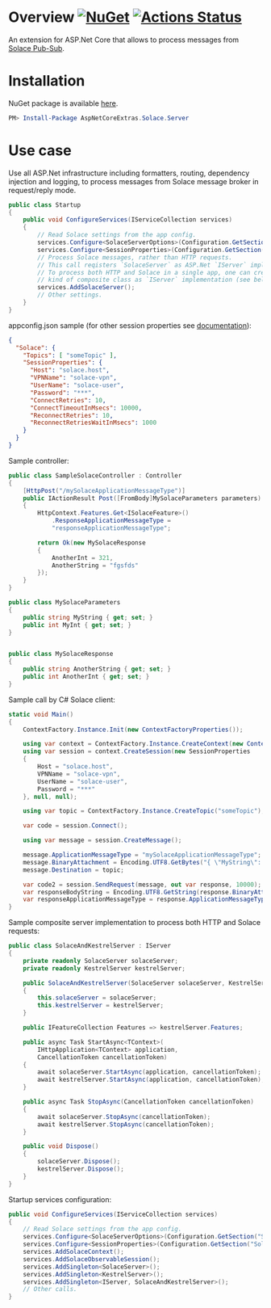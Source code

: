 # Overview [![NuGet](https://img.shields.io/nuget/v/AspNetCoreExtras.Solace.Server.svg)](https://www.nuget.org/packages/AspNetCoreExtras.Solace.Server) [![Actions Status](https://github.com/stop-cran/AspNetCoreExtras.Solace.Server/workflows/.NET%20Core/badge.svg)](https://github.com/stop-cran/AspNetCoreExtras.Solace.Server/actions)

An extension for ASP.Net Core that allows to process messages from [Solace Pub-Sub](https://solace.com).

# Installation

NuGet package is available [here](https://www.nuget.org/packages/AspNetCoreExtras.Solace.Server/).

```PowerShell
PM> Install-Package AspNetCoreExtras.Solace.Server
```

# Use case

Use all ASP.Net infrastructure including formatters, routing, dependency injection and logging, to process messages from Solace message broker in request/reply mode.

```C#
public class Startup
{
    public void ConfigureServices(IServiceCollection services)
    {
        // Read Solace settings from the app config.
        services.Configure<SolaceServerOptions>(Configuration.GetSection("Solace"));
        services.Configure<SessionProperties>(Configuration.GetSection("Solace:SessionProperties"));
        // Process Solace messages, rather than HTTP requests.
        // This call reqisters `SolaceServer` as ASP.Net `IServer` implementation.
        // To process both HTTP and Solace in a single app, one can create
        // kind of composite class as `IServer` implementation (see below).
        services.AddSolaceServer();
        // Other settings.
    }
}
```

appconfig.json sample (for other session properties see [documentation](https://docs.solace.com/API-Developer-Online-Ref-Documentation/net/html/82816aab-350c-a890-cc35-ac125b35421c.htm)):

```JSON
{
  "Solace": {
    "Topics": [ "someTopic" ],
    "SessionProperties": {
      "Host": "solace.host",
      "VPNName": "solace-vpn",
      "UserName": "solace-user",
      "Password": "***",
      "ConnectRetries": 10,
      "ConnectTimeoutInMsecs": 10000,
      "ReconnectRetries": 10,
      "ReconnectRetriesWaitInMsecs": 1000
    }
  }
}
```

Sample controller:

```C#
public class SampleSolaceController : Controller
{
    [HttpPost("/mySolaceApplicationMessageType")]
    public IActionResult Post([FromBody]MySolaceParameters parameters)
    {
        HttpContext.Features.Get<ISolaceFeature>()
            .ResponseApplicationMessageType =
            "responseApplicationMessageType";

        return Ok(new MySolaceResponse
        {
            AnotherInt = 321,
            AnotherString = "fgsfds"
        });
    }
}

public class MySolaceParameters
{
    public string MyString { get; set; }
    public int MyInt { get; set; }
}


public class MySolaceResponse
{
    public string AnotherString { get; set; }
    public int AnotherInt { get; set; }
}
```

Sample call by C# Solace client:

```C#
static void Main()
{
    ContextFactory.Instance.Init(new ContextFactoryProperties());

    using var context = ContextFactory.Instance.CreateContext(new ContextProperties(), null);
    using var session = context.CreateSession(new SessionProperties
    {
        Host = "solace.host",
        VPNName = "solace-vpn",
        UserName = "solace-user",
        Password = "***"
    }, null, null);

    using var topic = ContextFactory.Instance.CreateTopic("someTopic");

    var code = session.Connect();

    using var message = session.CreateMessage();

    message.ApplicationMessageType = "mySolaceApplicationMessageType";
    message.BinaryAttachment = Encoding.UTF8.GetBytes("{ \"MyString\": \"qwerty\", \"MyInt\": 12345 }");
    message.Destination = topic;

    var code2 = session.SendRequest(message, out var response, 10000);
    var responseBodyString = Encoding.UTF8.GetString(response.BinaryAttachment);
    var responseApplicationMessageType = response.ApplicationMessageType.ToString();
}
```

Sample composite server implementation to process both HTTP and Solace requests:

```C#
public class SolaceAndKestrelServer : IServer
{
    private readonly SolaceServer solaceServer;
    private readonly KestrelServer kestrelServer;

    public SolaceAndKestrelServer(SolaceServer solaceServer, KestrelServer kestrelServer)
    {
        this.solaceServer = solaceServer;
        this.kestrelServer = kestrelServer;
    }

    public IFeatureCollection Features => kestrelServer.Features;

    public async Task StartAsync<TContext>(
        IHttpApplication<TContext> application,
        CancellationToken cancellationToken)
    {
        await solaceServer.StartAsync(application, cancellationToken);
        await kestrelServer.StartAsync(application, cancellationToken);
    }

    public async Task StopAsync(CancellationToken cancellationToken)
    {
        await solaceServer.StopAsync(cancellationToken);
        await kestrelServer.StopAsync(cancellationToken);
    }

    public void Dispose()
    {
        solaceServer.Dispose();
        kestrelServer.Dispose();
    }
}
```

Startup services configuration:

```C#
public void ConfigureServices(IServiceCollection services)
{
    // Read Solace settings from the app config.
    services.Configure<SolaceServerOptions>(Configuration.GetSection("Solace"));
    services.Configure<SessionProperties>(Configuration.GetSection("Solace:SessionProperties"));
    services.AddSolaceContext();
    services.AddSolaceObservableSession();
    services.AddSingleton<SolaceServer>();
    services.AddSingleton<KestrelServer>();
    services.AddSingleton<IServer, SolaceAndKestrelServer>();
    // Other calls.
}
```